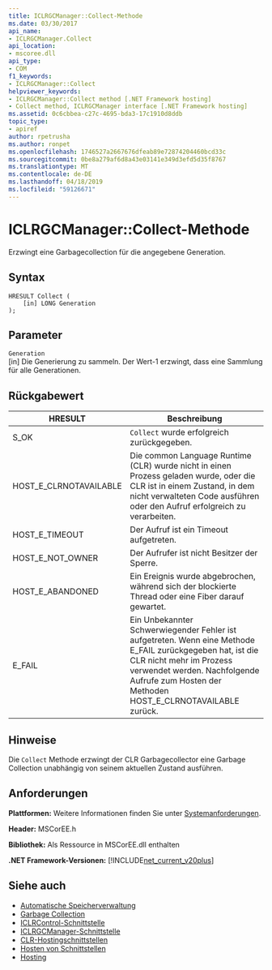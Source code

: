 ```yaml
---
title: ICLRGCManager::Collect-Methode
ms.date: 03/30/2017
api_name:
- ICLRGCManager.Collect
api_location:
- mscoree.dll
api_type:
- COM
f1_keywords:
- ICLRGCManager::Collect
helpviewer_keywords:
- ICLRGCManager::Collect method [.NET Framework hosting]
- Collect method, ICLRGCManager interface [.NET Framework hosting]
ms.assetid: 0c6cbbea-c27c-4695-bda3-17c1910d8ddb
topic_type:
- apiref
author: rpetrusha
ms.author: ronpet
ms.openlocfilehash: 1746527a2667676dfeab89e72874204460bcd33c
ms.sourcegitcommit: 0be8a279af6d8a43e03141e349d3efd5d35f8767
ms.translationtype: MT
ms.contentlocale: de-DE
ms.lasthandoff: 04/18/2019
ms.locfileid: "59126671"
---
```

# <a name="iclrgcmanagercollect-method"></a>ICLRGCManager::Collect-Methode
Erzwingt eine Garbagecollection für die angegebene Generation.  
  
## <a name="syntax"></a>Syntax  
  
```  
HRESULT Collect (  
    [in] LONG Generation  
);  
```  
  
## <a name="parameters"></a>Parameter  
 `Generation`  
 [in] Die Generierung zu sammeln. Der Wert-1 erzwingt, dass eine Sammlung für alle Generationen.  
  
## <a name="return-value"></a>Rückgabewert  
  
|HRESULT|Beschreibung|  
|-------------|-----------------|  
|S_OK|`Collect` wurde erfolgreich zurückgegeben.|  
|HOST_E_CLRNOTAVAILABLE|Die common Language Runtime (CLR) wurde nicht in einen Prozess geladen wurde, oder die CLR ist in einem Zustand, in dem nicht verwalteten Code ausführen oder den Aufruf erfolgreich zu verarbeiten.|  
|HOST_E_TIMEOUT|Der Aufruf ist ein Timeout aufgetreten.|  
|HOST_E_NOT_OWNER|Der Aufrufer ist nicht Besitzer der Sperre.|  
|HOST_E_ABANDONED|Ein Ereignis wurde abgebrochen, während sich der blockierte Thread oder eine Fiber darauf gewartet.|  
|E_FAIL|Ein Unbekannter Schwerwiegender Fehler ist aufgetreten. Wenn eine Methode E_FAIL zurückgegeben hat, ist die CLR nicht mehr im Prozess verwendet werden. Nachfolgende Aufrufe zum Hosten der Methoden HOST_E_CLRNOTAVAILABLE zurück.|  
  
## <a name="remarks"></a>Hinweise  
 Die `Collect` Methode erzwingt der CLR Garbagecollector eine Garbage Collection unabhängig von seinem aktuellen Zustand ausführen.  
  
## <a name="requirements"></a>Anforderungen  
 **Plattformen:** Weitere Informationen finden Sie unter [Systemanforderungen](../../../../docs/framework/get-started/system-requirements.md).  
  
 **Header:** MSCorEE.h  
  
 **Bibliothek:** Als Ressource in MSCorEE.dll enthalten  
  
 **.NET Framework-Versionen:** [!INCLUDE[net_current_v20plus](../../../../includes/net-current-v20plus-md.md)]  
  
## <a name="see-also"></a>Siehe auch

- [Automatische Speicherverwaltung](../../../../docs/standard/automatic-memory-management.md)
- [Garbage Collection](../../../../docs/standard/garbage-collection/index.md)
- [ICLRControl-Schnittstelle](../../../../docs/framework/unmanaged-api/hosting/iclrcontrol-interface.md)
- [ICLRGCManager-Schnittstelle](../../../../docs/framework/unmanaged-api/hosting/iclrgcmanager-interface.md)
- [CLR-Hostingschnittstellen](../../../../docs/framework/unmanaged-api/hosting/clr-hosting-interfaces.md)
- [Hosten von Schnittstellen](../../../../docs/framework/unmanaged-api/hosting/hosting-interfaces.md)
- [Hosting](../../../../docs/framework/unmanaged-api/hosting/index.md)
